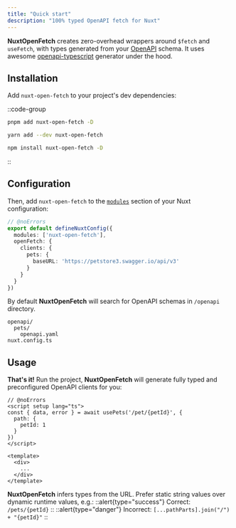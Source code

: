 ```yaml
---
title: "Quick start"
description: "100% typed OpenAPI fetch for Nuxt"
---
```


**NuxtOpenFetch** creates zero-overhead wrappers around `$fetch` and `useFetch`, with types generated from your [OpenAPI](https://www.openapis.org/) schema. 
It uses awesome [openapi-typescript](https://github.com/drwpow/openapi-typescript) generator under the hood.

## Installation

Add `nuxt-open-fetch` to your project's dev dependencies:

::code-group

```bash [pnpm]
pnpm add nuxt-open-fetch -D
```

```bash [yarn]
yarn add --dev nuxt-open-fetch
```

```bash [npm]
npm install nuxt-open-fetch -D
```

::

## Configuration

Then, add `nuxt-open-fetch` to the [`modules`](https://nuxt.com/docs/api/configuration/nuxt-config#modules) section of your Nuxt configuration:

```ts twoslash [nuxt.config.ts]
// @noErrors
export default defineNuxtConfig({
  modules: ['nuxt-open-fetch'],
  openFetch: {
    clients: {
      pets: {
        baseURL: 'https://petstore3.swagger.io/api/v3'
      }
    }
  }
})
```
By default **NuxtOpenFetch** will search for OpenAPI schemas in `/openapi` directory.

```
openapi/
  pets/
    openapi.yaml
nuxt.config.ts
```

## Usage

**That's it!** Run the project, **NuxtOpenFetch** will generate fully typed and preconfigured OpenAPI clients for you:

```vue twoslash
// @noErrors
<script setup lang="ts">
const { data, error } = await usePets('/pet/{petId}', {
  path: {
    petId: 1
  }
})
</script>

<template>
  <div>
    ...
  </div>
</template>
```

**NuxtOpenFetch** infers types from the URL. Prefer static string values over dynamic runtime values, e.g.:
::alert{type="success"}
Correct: `/pets/{petId}`
::
::alert{type="danger"}
Incorrect: `[...pathParts].join("/") + "{petId}"`
::

